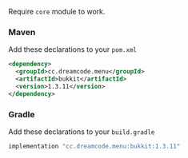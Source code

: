 Require ``core`` module to work.
### Maven
Add these declarations to your ``pom.xml``

```xml
<dependency>
  <groupId>cc.dreamcode.menu</groupId>
  <artifactId>bukkit</artifactId>
  <version>1.3.11</version>
</dependency>
```

### Gradle
Add these declarations to your ``build.gradle``

```gradle
implementation "cc.dreamcode.menu:bukkit:1.3.11"
```